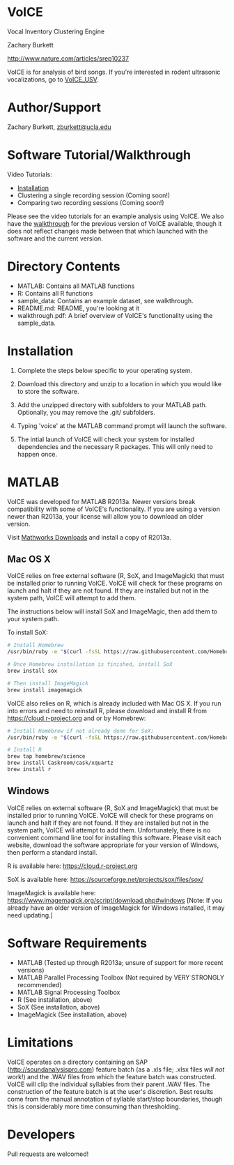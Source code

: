 VoICE
========
Vocal Inventory Clustering Engine

Zachary Burkett

http://www.nature.com/articles/srep10237

VoICE is for analysis of bird songs. If you're interested in rodent ultrasonic vocalizations, go to [VoICE_USV](https://github.com/zburkett/VoICE_USV).

Author/Support
==============
Zachary Burkett, zburkett@ucla.edu

Software Tutorial/Walkthrough
=============================
Video Tutorials:
  * [Installation](https://youtu.be/6yVNSFihYKs)
  * Clustering a single recording session (Coming soon!)
  * Comparing two recording sessions (Coming soon!)

Please see the video tutorials for an example analysis using VoICE. We also have the  [walkthrough](https://github.com/zburkett/VoICE/blob/master/walkthrough.pdf) for the previous version of VoICE available, though it does not reflect changes made between that which launched with the software and the current version.

Directory Contents
==================
  * MATLAB: Contains all MATLAB functions
  * R: Contains all R functions
  * sample_data: Contains an example dataset, see walkthrough.
  * README.md: README, you're looking at it
  * walkthrough.pdf: A brief overview of VoICE's functionality using the sample_data.

Installation
============
1. Complete the steps below specific to your operating system.

2. Download this directory and unzip to a location in which you would like to store the software.

3. Add the unzipped directory with subfolders to your MATLAB path. Optionally, you may remove the .git/ subfolders.

4. Typing 'voice' at the MATLAB command prompt will launch the software.

5. The intial launch of VoICE will check your system for installed dependencies and the necessary R packages. This will only need to happen once.

MATLAB
======
VoICE was developed for MATLAB R2013a. Newer versions break compatibility with some of VoICE's functionality. If you are using a version newer than R2013a, your license will allow you to download an older version.

Visit [Mathworks Downloads](https://www.mathworks.com/downloads/web_downloads/select_release) and install a copy of R2013a.

Mac OS X
--------
VoICE relies on free external software (R, SoX, and ImageMagick) that must be installed prior to running VoICE. VoICE will check for these programs on launch and halt if they are not found. If they are installed but not in the system path, VoICE will attempt to add them.

The instructions below will install SoX and ImageMagic, then add them to your system path.

To install SoX:
```bash
# Install Homebrew
/usr/bin/ruby -e "$(curl -fsSL https://raw.githubusercontent.com/Homebrew/install/master/install)"

# Once Homebrew installation is finished, install SoX
brew install sox

# Then install ImageMagick
brew install imagemagick
```

VoICE also relies on R, which is already included with Mac OS X. If you run into errors and need to reinstall R, please download and install R from https://cloud.r-project.org and or by Homebrew:
```bash
# Install Homebrew if not already done for SoX:
/usr/bin/ruby -e "$(curl -fsSL https://raw.githubusercontent.com/Homebrew/install/master/install)"

# Install R
brew tap homebrew/science
brew install Caskroom/cask/xquartz
brew install r
```

Windows
-------
VoICE relies on external software (R, SoX and ImageMagick) that must be installed prior to running VoICE. VoICE will check for these programs on launch and halt if they are not found. If they are installed but not in the system path, VoICE will attempt to add them. Unfortunately, there is no convenient command line tool for installing this software. Please visit each website, download the software appropriate for your version of Windows, then perform a standard install.

R is available here: https://cloud.r-project.org

SoX is available here: https://sourceforge.net/projects/sox/files/sox/

ImageMagick is available here: https://www.imagemagick.org/script/download.php#windows [Note: If you already have an older version of ImageMagick for Windows installed, it may need updating.]

Software Requirements
=====================
  * MATLAB (Tested up through R2013a; unsure of support for more recent versions)
  * MATLAB Parallel Processing Toolbox (Not required by VERY STRONGLY recommended)
  * MATLAB Signal Processing Toolbox
  * R (See installation, above)
  * SoX (See installation, above)
  * ImageMagick (See installation, above)
  
Limitations
===========
VoICE operates on a directory containing an SAP (http://soundanalysispro.com) feature batch (as a .xls file; .xlsx files *will not* work!) and the .WAV files from which the feature batch was constructed. VoICE will clip the individual syllables from their parent .WAV files. The construction of the feature batch is at the user's discretion. Best results come from the manual annotation of syllable start/stop boundaries, though this is considerably more time consuming than thresholding.

Developers
==========
Pull requests are welcomed!